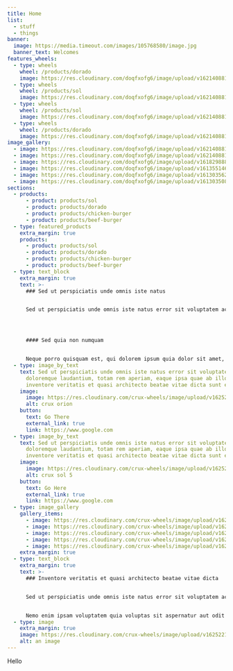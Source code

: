 ```yaml
---
title: Home
list:
  - stuff
  - things
banner:
  image: https://media.timeout.com/images/105768580/image.jpg
  banner_text: Welcomes
features_wheels:
  - type: wheels
    wheel: /products/dorado
    image: https://res.cloudinary.com/doqfxofg6/image/upload/v1621408811/doradohome_el333k.jpg
  - type: wheels
    wheel: /products/sol
    image: https://res.cloudinary.com/doqfxofg6/image/upload/v1621408811/solhome_vozgfh.jpg
  - type: wheels
    wheel: /products/sol
    image: https://res.cloudinary.com/doqfxofg6/image/upload/v1621408811/doradohome_el333k.jpg
  - type: wheels
    wheel: /products/dorado
    image: https://res.cloudinary.com/doqfxofg6/image/upload/v1621408811/solhome_vozgfh.jpg
image_gallery:
  - image: https://res.cloudinary.com/doqfxofg6/image/upload/v1621408811/doradohome_el333k.jpg
  - image: https://res.cloudinary.com/doqfxofg6/image/upload/v1621408811/solhome_vozgfh.jpg
  - image: https://res.cloudinary.com/doqfxofg6/image/upload/v1618298884/pexels-tobias-bj%C3%B8rkli-2387966_1_hdtbjr.jpg
  - image: https://res.cloudinary.com/doqfxofg6/image/upload/v1613551461/pexels-quang-nguyen-vinh-2166711_unxg3w.jpg
  - image: https://res.cloudinary.com/doqfxofg6/image/upload/v1613035620/IMG_9711_cs3amr.jpg
  - image: https://res.cloudinary.com/doqfxofg6/image/upload/v1613035083/sample.jpg
sections:
  - products:
      - product: products/sol
      - product: products/dorado
      - product: products/chicken-burger
      - product: products/beef-burger
  - type: featured_products
    extra_margin: true
    products:
      - product: products/sol
      - product: products/dorado
      - product: products/chicken-burger
      - product: products/beef-burger
  - type: text_block
    extra_margin: true
    text: >-
      ### Sed ut perspiciatis unde omnis iste natus


      Sed ut perspiciatis unde omnis iste natus error sit voluptatem accusantium doloremque laudantium, totam rem aperiam, eaque ipsa quae ab illo inventore veritatis et quasi architecto beatae vitae dicta sunt explicabo. Nemo enim ipsam voluptatem quia voluptas sit aspernatur aut odit aut fugit, sed quia consequuntur magni dolores eos qui ratione voluptatem sequi nesciunt. 




      #### Sed quia non numquam


      Neque porro quisquam est, qui dolorem ipsum quia dolor sit amet, consectetur, adipisci velit, sed quia non numquam eius modi tempora incidunt ut labore [et dolore magnam](https://www.google.com) aliquam quaerat voluptatem. Ut enim ad minima veniam, quis nostrum exercitationem ullam corporis suscipit laboriosam, nisi ut aliquid ex ea commodi consequatur? Quis autem vel eum iure reprehenderit qui in ea voluptate velit esse quam nihil molestiae consequatur, vel illum qui dolorem eum fugiat quo voluptas nulla pariatur?
  - type: image_by_text
    text: Sed ut perspiciatis unde omnis iste natus error sit voluptatem accusantium
      doloremque laudantium, totam rem aperiam, eaque ipsa quae ab illo
      inventore veritatis et quasi architecto beatae vitae dicta sunt explicabo.
    image:
      image: https://res.cloudinary.com/crux-wheels/image/upload/v1625221944/samples/food/pot-mussels.jpg
      alt: crux orion
    button:
      text: Go There
      external_link: true
      link: https://www.google.com
  - type: image_by_text
    text: Sed ut perspiciatis unde omnis iste natus error sit voluptatem accusantium
      doloremque laudantium, totam rem aperiam, eaque ipsa quae ab illo
      inventore veritatis et quasi architecto beatae vitae dicta sunt explicabo.
    image:
      image: https://res.cloudinary.com/crux-wheels/image/upload/v1625221944/samples/food/fish-vegetables.jpg
      alt: crux sol 5
    button:
      text: Go Here
      external_link: true
      link: https://www.google.com
  - type: image_gallery
    gallery_items:
      - image: https://res.cloudinary.com/crux-wheels/image/upload/v1625221952/samples/cloudinary-group.jpg
      - image: https://res.cloudinary.com/crux-wheels/image/upload/v1625221946/samples/bike.jpg
      - image: https://res.cloudinary.com/crux-wheels/image/upload/v1625647738/standard%20wheel%20renders/Wheels_standard_render_environment.113_dyqjyv.jpg
      - image: https://res.cloudinary.com/crux-wheels/image/upload/v1625221951/samples/imagecon-group.jpg
      - image: https://res.cloudinary.com/crux-wheels/image/upload/v1625221944/samples/sheep.jpg
    extra_margin: true
  - type: text_block
    extra_margin: true
    text: >-
      ### Inventore veritatis et quasi architecto beatae vitae dicta


      Sed ut perspiciatis unde omnis iste natus error sit voluptatem accusantium doloremque laudantium, totam rem aperiam, eaque ipsa quae ab illo inventore veritatis et quasi architecto beatae vitae dicta sunt explicabo. 


      Nemo enim ipsam voluptatem quia voluptas sit aspernatur aut odit aut fugit, sed quia consequuntur magni dolores eos qui ratione voluptatem sequi nesciunt. Neque porro quisquam est, qui dolorem ipsum quia dolor sit amet, consectetur, adipisci velit, sed quia non numquam eius modi tempora incidunt ut labore et dolore magnam aliquam quaerat voluptatem. Ut enim ad minima veniam, quis nostrum exercitationem ullam corporis suscipit laboriosam, nisi ut aliquid ex ea commodi consequatur? Quis autem vel eum iure reprehenderit qui in ea voluptate velit esse quam nihil molestiae consequatur, vel illum qui dolorem eum fugiat quo voluptas nulla pariatur?
  - type: image
    extra_margin: true
    image: https://res.cloudinary.com/crux-wheels/image/upload/v1625221952/samples/cloudinary-group.jpg
    alt: an image
---
```

Hello